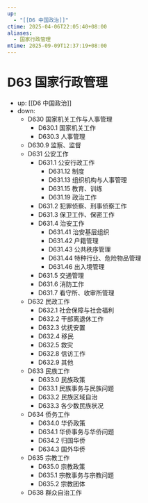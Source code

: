 ```yaml
---
up:
  - "[[D6 中国政治]]"
ctime: 2025-04-06T22:05:40+08:00
aliases:
  - 国家行政管理
mtime: 2025-09-09T12:37:19+08:00
---
```


# D63 国家行政管理

- up: [[D6 中国政治]]
- down:	
	- D630 国家机关工作与人事管理
		- D630.1 国家机关工作
		- D630.3 人事管理
	- D630.9 监察、监督
	- D631 公安工作
		- D631.1 公安行政工作
			- D631.12 制度
			- D631.13 组织机构与人事管理
			- D631.15 教育、训练
			- D631.19 政治工作
		- D631.2 犯罪侦察、刑事侦察工作
		- D631.3 保卫工作、保密工作
		- D631.4 治安工作
			- D631.41 治安基层组织
			- D631.42 户籍管理
			- D631.43 公共秩序管理
			- D631.44 特种行业、危险物品管理
			- D631.46 出入境管理
		- D631.5 交通管理
		- D631.6 消防工作
		- D631.7 看守所、收审所管理
	- D632 民政工作
		- D632.1 社会保障与社会福利
		- D632.2 干部离退休工作
		- D632.3 优抚安置
		- D632.4 移民
		- D632.5 救灾
		- D632.8 信访工作
		- D632.9 其他
	- D633 民族工作
		- D633.0 民族政策
		- D633.1 民族事务与民族问题
		- D633.2 民族区域自治
		- D633.3 各少数民族状况
	- D634 侨务工作
		- D634.0 华侨政策
		- D634.1 华侨事务与华侨问题
		- D634.2 归国华侨
		- D634.3 国外华侨
	- D635 宗教工作
		- D635.0 宗教政策
		- D635.1 宗教事务与宗教问题
		- D635.2 宗教团体
	- D638 群众自治工作
	

